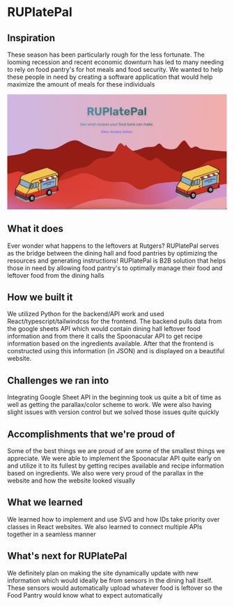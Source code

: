 # RUPlatePal
## Inspiration
These season has been particularly rough for the less fortunate. The looming recession and recent economic downturn has led to many needing to rely on food pantry's for hot meals and food security. We wanted to help these people in need by creating a software application that would help maximize the amount of meals for these individuals

<img src="frontend/src/assets/splashPage.jpeg">

## What it does
Ever wonder what happens to the leftovers at Rutgers? RUPlatePal serves as the bridge between the dining hall and food pantries by optimizing the resources and generating instructions! RUPlatePal is B2B solution that helps those in need by allowing food pantry's to optimally manage their food and leftover food from the dining halls

## How we built it
We utilized Python for the backend/API work and used React/typescript/tailwindcss for the frontend. The backend pulls data from the google sheets API which would contain dining hall leftover food information and from there it calls the Spoonacular API to get recipe information based on the ingredients available. After that the frontend is constructed using this information (in JSON) and is displayed on a beautiful website.

## Challenges we ran into
Integrating Google Sheet API in the beginning took us quite a bit of time as well as getting the parallax/color scheme to work. We were also having slight issues with version control but we solved those issues quite quickly

## Accomplishments that we're proud of
Some of the best things we are proud of are some of the smallest things we appreciate. We were able to implement the Spoonacular API quite early on and utilize it to its fullest by getting recipes available and recipe information based on ingredients. We also were very proud of the parallax in the website and how the website looked visually

## What we learned
We learned how to implement and use SVG and how IDs take priority over classes in React websites. We also learned to connect multiple APIs together in a seamless manner

## What's next for RUPlatePal
We definitely plan on making the site dynamically update with new information which would ideally be from sensors in the dining hall itself. These sensors would automatically upload whatever food is leftover so the Food Pantry would know what to expect automatically
